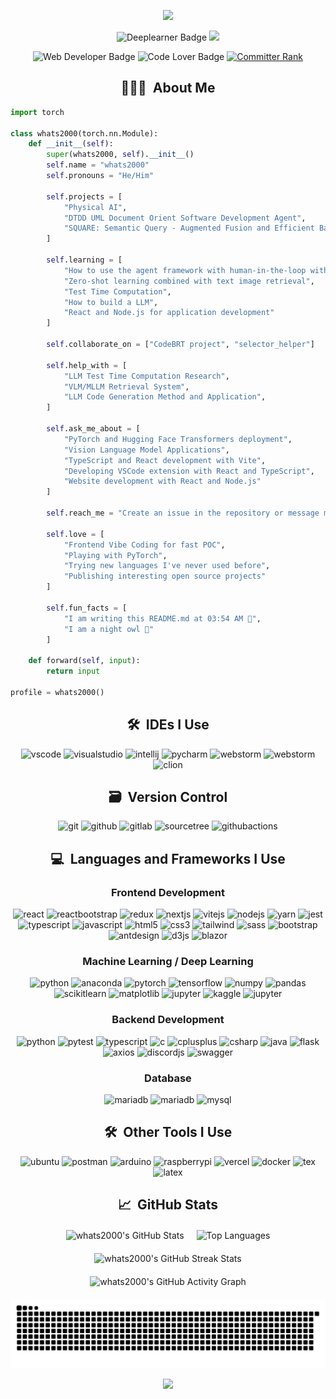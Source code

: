 <p align='center'>
  <picture>
    <source media="(prefers-color-scheme: dark)" srcset="https://capsule-render.vercel.app/api?type=waving&color=0d1117&height=300&section=header&text=whats2000&fontSize=90&animation=fadeIn&fontAlignY=38&desc=Welcome%20to%20my%20GitHub%20profile!&descAlignY=51&descAlign=62&fontColor=61DAFB">
    <source media="(prefers-color-scheme: light)" srcset="https://capsule-render.vercel.app/api?type=waving&color=41B883&height=300&section=header&text=whats2000&fontSize=90&animation=fadeIn&fontAlignY=38&desc=Welcome%20to%20my%20GitHub%20profile!&descAlignY=51&descAlign=62&fontColor=35495E">
    <img src="https://capsule-render.vercel.app/api?type=waving&color=auto&height=300&section=header&text=whats2000&fontSize=90&animation=fadeIn&fontAlignY=38&desc=Welcome%20to%20my%20GitHub%20profile!&descAlignY=51&descAlign=62"/>
  </picture>
</p>

<p align="center">
  <img src="https://img.shields.io/badge/Deeplearner-PyTorch-orange" alt="Deeplearner Badge" />
  <a href="https://arxiv.org/abs/2509.26330"><img src="https://img.shields.io/badge/arXiv-2509.26330-b31b1b.svg" /></a>
</p>
<p align="center">
  <img src="https://img.shields.io/badge/Web_Developer-React-blue" alt="Web Developer Badge" />
  <img src="https://img.shields.io/badge/Code-Lover-red" alt="Code Lover Badge" />
  <a href="https://user-badge.committers.top/taiwan/whats2000"><img src="https://user-badge.committers.top/taiwan/whats2000.svg" alt="Committer Rank" /></a>
</p>

<!-- About Me -->
<h2 align="center">👨🏻‍💻 &nbsp;About Me</h2>

```python
import torch

class whats2000(torch.nn.Module):
    def __init__(self):
        super(whats2000, self).__init__()
        self.name = "whats2000"
        self.pronouns = "He/Him"

        self.projects = [
            "Physical AI",
            "DTDD UML Document Orient Software Development Agent",
            "SQUARE: Semantic Query - Augmented Fusion and Efficient Batch Reranking for Training-free Zero-Shot Composed Image Retrieval",
        ]

        self.learning = [
            "How to use the agent framework with human-in-the-loop with better user experience",
            "Zero-shot learning combined with text image retrieval",
            "Test Time Computation",
            "How to build a LLM",
            "React and Node.js for application development"
        ]

        self.collaborate_on = ["CodeBRT project", "selector_helper"]

        self.help_with = [
            "LLM Test Time Computation Research",
            "VLM/MLLM Retrieval System",
            "LLM Code Generation Method and Application",
        ]

        self.ask_me_about = [
            "PyTorch and Hugging Face Transformers deployment",
            "Vision Language Model Applications",
            "TypeScript and React development with Vite",
            "Developing VSCode extension with React and TypeScript",
            "Website development with React and Node.js"
        ]

        self.reach_me = "Create an issue in the repository or message me at LinkIn"

        self.love = [
            "Frontend Vibe Coding for fast POC",
            "Playing with PyTorch",
            "Trying new languages I've never used before",
            "Publishing interesting open source projects"
        ]

        self.fun_facts = [
            "I am writing this README.md at 03:54 AM 🤔",
            "I am a night owl 🦉"
        ]

    def forward(self, input):
        return input

profile = whats2000()
```

<!-- IDE Used -->
<h2 align="center">🛠 &nbsp;IDEs I Use</h2>
<div align="center">
  <img src="https://cdn.jsdelivr.net/gh/devicons/devicon/icons/vscode/vscode-original.svg" alt="vscode" width="45" height="45"/>
  <img src="https://cdn.jsdelivr.net/gh/devicons/devicon/icons/visualstudio/visualstudio-plain.svg" alt="visualstudio" width="45" height="45"/>
  <img src="https://cdn.jsdelivr.net/gh/devicons/devicon/icons/intellij/intellij-original.svg" alt="intellij" width="45" height="45"/>
  <img src="https://cdn.jsdelivr.net/gh/devicons/devicon/icons/pycharm/pycharm-original.svg" alt="pycharm" width="45" height="45"/>
  <img src="https://cdn.jsdelivr.net/gh/devicons/devicon/icons/webstorm/webstorm-original.svg" alt="webstorm" width="45" height="45"/>
  <img src="https://cdn.jsdelivr.net/gh/devicons/devicon/icons/rider/rider-original.svg" alt="webstorm" width="45" height="45"/>
  <img src="https://cdn.jsdelivr.net/gh/devicons/devicon/icons/clion/clion-original.svg" alt="clion" width="45" height="45"/>
</div>

<!-- Version Control -->
<h2 align="center">🗃 &nbsp;Version Control</h2>
<div align="center">
  <img src="https://cdn.jsdelivr.net/gh/devicons/devicon/icons/git/git-original.svg" alt="git" width="45" height="45"/>
  <img src="https://cdn.jsdelivr.net/gh/devicons/devicon/icons/github/github-original.svg" alt="github" width="45" height="45"/>
  <img src="https://cdn.jsdelivr.net/gh/devicons/devicon/icons/gitlab/gitlab-original.svg" alt="gitlab" width="45" height="45"/>
  <img src="https://cdn.jsdelivr.net/gh/devicons/devicon/icons/sourcetree/sourcetree-original.svg" alt="sourcetree" width="45" height="45"/>
  <img src="https://cdn.jsdelivr.net/gh/devicons/devicon@latest/icons/githubactions/githubactions-original.svg" alt="githubactions" width="45" height="45"/>
</div>

<!-- Languages -->
<h2 align="center">💻 &nbsp;Languages and Frameworks I Use</h2>
<div align="center">
  <h3>Frontend Development</h3>
  <img src="https://cdn.jsdelivr.net/gh/devicons/devicon/icons/react/react-original.svg" alt="react" width="45" height="45"/>
  <img src="https://cdn.jsdelivr.net/gh/devicons/devicon/icons/reactbootstrap/reactbootstrap-original.svg" alt="reactbootstrap" width="45" height="45"/>
  <img src="https://cdn.jsdelivr.net/gh/devicons/devicon/icons/redux/redux-original.svg" alt="redux" width="45" height="45"/>
  <img src="https://cdn.jsdelivr.net/gh/devicons/devicon/icons/nextjs/nextjs-original.svg" alt="nextjs" width="45" height="45"/>
  <img src="https://cdn.jsdelivr.net/gh/devicons/devicon/icons/vitejs/vitejs-original.svg" alt="vitejs" width="45" height="45"/>
  <img src="https://cdn.jsdelivr.net/gh/devicons/devicon/icons/nodejs/nodejs-original.svg" alt="nodejs" width="45" height="45"/>
  <img src="https://cdn.jsdelivr.net/gh/devicons/devicon/icons/yarn/yarn-original.svg" alt="yarn" width="45" height="45"/>
  <img src="https://cdn.jsdelivr.net/gh/devicons/devicon/icons/jest/jest-plain.svg" alt="jest" width="45" height="45"/>
  <img src="https://cdn.jsdelivr.net/gh/devicons/devicon/icons/typescript/typescript-original.svg" alt="typescript" width="45" height="45"/>
  <img src="https://cdn.jsdelivr.net/gh/devicons/devicon/icons/javascript/javascript-original.svg" alt="javascript" width="45" height="45"/>
  <img src="https://cdn.jsdelivr.net/gh/devicons/devicon/icons/html5/html5-original.svg" alt="html5" width="45" height="45"/>
  <img src="https://cdn.jsdelivr.net/gh/devicons/devicon/icons/css3/css3-original.svg" alt="css3" width="45" height="45"/>
  <img src="https://cdn.jsdelivr.net/gh/devicons/devicon@latest/icons/tailwindcss/tailwindcss-original.svg" alt="tailwind" width="45" height="45" />
  <img src="https://cdn.jsdelivr.net/gh/devicons/devicon/icons/sass/sass-original.svg" alt="sass" width="45" height="45"/>
  <img src="https://cdn.jsdelivr.net/gh/devicons/devicon/icons/bootstrap/bootstrap-original.svg" alt="bootstrap" width="45" height="45"/>
  <img src="https://cdn.jsdelivr.net/gh/devicons/devicon/icons/antdesign/antdesign-original.svg" alt="antdesign" width="45" height="45"/>
  <img src="https://cdn.jsdelivr.net/gh/devicons/devicon/icons/d3js/d3js-original.svg" alt="d3js" width="45" height="45"/>
  <img src="https://cdn.jsdelivr.net/gh/devicons/devicon@latest/icons/blazor/blazor-original.svg" alt="blazor" width="45" height="45"/>
  <h3>Machine Learning / Deep Learning</h3>
  <img src="https://cdn.jsdelivr.net/gh/devicons/devicon/icons/python/python-original.svg" alt="python" width="45" height="45"/>
  <img src="https://cdn.jsdelivr.net/gh/devicons/devicon@latest/icons/anaconda/anaconda-original.svg" alt="anaconda" width="45" height="45"/>
  <img src="https://cdn.jsdelivr.net/gh/devicons/devicon/icons/pytorch/pytorch-original.svg" alt="pytorch" width="45" height="45"/>
  <img src="https://cdn.jsdelivr.net/gh/devicons/devicon/icons/tensorflow/tensorflow-original.svg" alt="tensorflow" width="45" height="45"/>
  <img src="https://cdn.jsdelivr.net/gh/devicons/devicon/icons/numpy/numpy-original.svg" alt="numpy" width="45" height="45"/>
  <img src="https://cdn.jsdelivr.net/gh/devicons/devicon/icons/pandas/pandas-original.svg" alt="pandas" width="45" height="45"/>
  <img src="https://cdn.jsdelivr.net/gh/devicons/devicon/icons/scikitlearn/scikitlearn-original.svg" alt="scikitlearn" width="45" height="45"/>
  <img src="https://cdn.jsdelivr.net/gh/devicons/devicon@latest/icons/matplotlib/matplotlib-original.svg" alt="matplotlib" width="45" height="45"/>
  <img src="https://cdn.jsdelivr.net/gh/devicons/devicon@latest/icons/jupyter/jupyter-original-wordmark.svg" alt="jupyter" width="45" height="45" />
  <img src="https://cdn.jsdelivr.net/gh/devicons/devicon@latest/icons/kaggle/kaggle-original.svg" alt="kaggle" width="45" height="45" />
  <img src="https://huggingface.co/front/assets/huggingface_logo-noborder.svg" alt="jupyter" width="45" height="45" />
  <h3>Backend Development</h3>
  <img src="https://cdn.jsdelivr.net/gh/devicons/devicon/icons/python/python-original.svg" alt="python" width="45" height="45"/>
  <img src="https://cdn.jsdelivr.net/gh/devicons/devicon@latest/icons/pytest/pytest-original.svg" alt="pytest" width="45" height="45" />
  <img src="https://cdn.jsdelivr.net/gh/devicons/devicon/icons/typescript/typescript-original.svg" alt="typescript" width="45" height="45"/>
  <img src="https://cdn.jsdelivr.net/gh/devicons/devicon/icons/c/c-original.svg" alt="c" width="45" height="45"/>
  <img src="https://cdn.jsdelivr.net/gh/devicons/devicon/icons/cplusplus/cplusplus-original.svg" alt="cplusplus" width="45" height="45"/>
  <img src="https://cdn.jsdelivr.net/gh/devicons/devicon/icons/csharp/csharp-original.svg" alt="csharp" width="45" height="45"/>
  <img src="https://cdn.jsdelivr.net/gh/devicons/devicon/icons/java/java-original.svg" alt="java" width="45" height="45"/>
  <img src="https://cdn.jsdelivr.net/gh/devicons/devicon/icons/flask/flask-original.svg" alt="flask" width="45" height="45"/>
  <img src="https://cdn.jsdelivr.net/gh/devicons/devicon@latest/icons/axios/axios-plain.svg" alt="axios" width="45" height="45"/>
  <img src="https://cdn.jsdelivr.net/gh/devicons/devicon@latest/icons/discordjs/discordjs-original.svg" alt="discordjs" width="45" height="45"/>
  <img src="https://cdn.jsdelivr.net/gh/devicons/devicon@latest/icons/swagger/swagger-original.svg" alt="swagger" width="45" height="45" />
  <h3>Database</h3>
  <img src="https://cdn.jsdelivr.net/gh/devicons/devicon/icons/mariadb/mariadb-original-wordmark.svg" alt="mariadb" width="45" height="45"/>
  <img src="https://cdn.jsdelivr.net/gh/devicons/devicon/icons/mongodb/mongodb-original-wordmark.svg" alt="mariadb" width="45" height="45"/>
  <img src="https://cdn.jsdelivr.net/gh/devicons/devicon/icons/mysql/mysql-original-wordmark.svg" alt="mysql" width="45" height="45"/>
</div>

<!-- Other Tools -->
<h2 align="center">🛠 &nbsp;Other Tools I Use</h2>
<div align="center">
  <img src="https://cdn.jsdelivr.net/gh/devicons/devicon/icons/ubuntu/ubuntu-original.svg" alt="ubuntu" width="45" height="45"/>
  <img src="https://cdn.jsdelivr.net/gh/devicons/devicon/icons/postman/postman-original.svg" alt="postman" width="45" height="45"/>
  <img src="https://cdn.jsdelivr.net/gh/devicons/devicon/icons/arduino/arduino-original.svg" alt="arduino" width="45" height="45"/>
  <img src="https://cdn.jsdelivr.net/gh/devicons/devicon/icons/raspberrypi/raspberrypi-original.svg" alt="raspberrypi" width="45" height="45"/>
  <img src="https://cdn.jsdelivr.net/gh/devicons/devicon@latest/icons/vercel/vercel-original.svg" alt="vercel" width="45" height="45" />
  <img src="https://cdn.jsdelivr.net/gh/devicons/devicon@latest/icons/docker/docker-original.svg" alt="docker" width="45" height="45" />
  <img src="https://cdn.jsdelivr.net/gh/devicons/devicon@latest/icons/tex/tex-original.svg" alt="tex" width="45" height="45" />
  <img src="https://cdn.jsdelivr.net/gh/devicons/devicon@latest/icons/latex/latex-original.svg" alt="latex" width="45" height="45" />
</div>

<!-- Status Satistics -->
<h2 align="center">📈 &nbsp;GitHub Stats</h2>

<!-- Force the same height for the two cards -->
<div align="center" style="display: flex; justify-content: center; align-items: center; flex-wrap: wrap; gap: 20px; margin: 20px 0;">
  <picture>
    <source media="(prefers-color-scheme: dark)" srcset="https://github-readme-stats.vercel.app/api?username=whats2000&show_icons=true&theme=react">
    <source media="(prefers-color-scheme: light)" srcset="https://github-readme-stats.vercel.app/api?username=whats2000&show_icons=true&theme=vue">
    <img height="200" width="480" src="https://github-readme-stats.vercel.app/api?username=whats2000&show_icons=true&theme=radical" alt="whats2000's GitHub Stats"/>
  </picture>
  <picture>
    <source media="(prefers-color-scheme: dark)" srcset="https://github-readme-stats.vercel.app/api/top-langs/?username=whats2000&langs_count=8&theme=react&layout=compact&hide=jupyter%20notebook,html,scss,css">
    <source media="(prefers-color-scheme: light)" srcset="https://github-readme-stats.vercel.app/api/top-langs/?username=whats2000&langs_count=8&theme=vue&layout=compact&hide=jupyter%20notebook,html,scss,css">
    <img height="200" width="320" src="https://github-readme-stats.vercel.app/api/top-langs/?username=whats2000&langs_count=8&theme=radical&layout=compact&hide=jupyter%20notebook,html,scss,css" alt="Top Languages"/>
  </picture>
</div>

<div align="center" style="display: flex; justify-content: center; align-items: center; flex-wrap: wrap; gap: 20px; margin: 20px 0;">
  <picture>
    <source media="(prefers-color-scheme: dark)" srcset="https://streak-stats.demolab.com/?user=whats2000&theme=react&card_width=480&card_height=200">
    <source media="(prefers-color-scheme: light)" srcset="https://streak-stats.demolab.com/?user=whats2000&theme=vue&card_width=480&card_height=200">
    <img height="160" width="370" src="https://streak-stats.demolab.com/?user=whats2000&theme=react&card_width=320&card_height=180" alt="whats2000's GitHub Streak Stats"/>
  </picture>
  <picture>
    <source media="(prefers-color-scheme: dark)" srcset="https://github-readme-activity-graph.vercel.app/graph?username=whats2000&theme=react">
    <source media="(prefers-color-scheme: light)" srcset="https://github-readme-activity-graph.vercel.app/graph?username=whats2000&theme=github-light">
    <img height="160" width="430" src="https://github-readme-activity-graph.vercel.app/graph?username=whats2000&theme=react" alt="whats2000's GitHub Activity Graph"/>
  </picture>
</div>

<div align="center">
  <picture>
    <source media="(prefers-color-scheme: dark)" srcset="https://raw.githubusercontent.com/whats2000/whats2000/output/github-contribution-grid-snake-dark.svg">
    <source media="(prefers-color-scheme: light)" srcset="https://raw.githubusercontent.com/whats2000/whats2000/output/github-contribution-grid-snake.svg">
    <img alt="github contribution grid snake animation" src="https://raw.githubusercontent.com/whats2000/whats2000/output/github-contribution-grid-snake.svg">
  </picture>
</div>

<p align='center'>
  <picture>
    <source media="(prefers-color-scheme: dark)" srcset="https://capsule-render.vercel.app/api?type=waving&color=0d1117&height=100&section=footer&animation=fadeIn&descAlignY=51&descAlign=62&fontColor=61DAFB">
    <source media="(prefers-color-scheme: light)" srcset="https://capsule-render.vercel.app/api?type=waving&color=41B883&height=100&section=footer&animation=fadeIn&descAlignY=51&descAlign=62&fontColor=35495E">
    <img src="https://capsule-render.vercel.app/api?type=waving&color=auto&height=100&section=footer&animation=fadeIn&descAlignY=51&descAlign=62"/>
  </picture>
</p>
